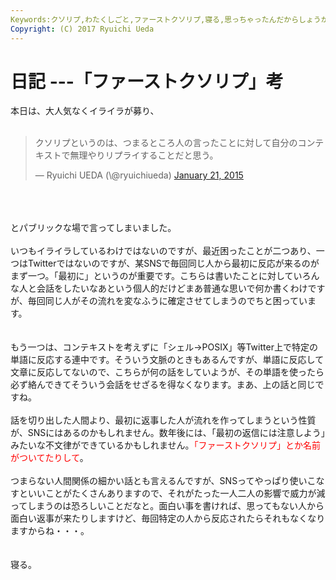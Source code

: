 ```yaml
---
Keywords:クソリプ,わたくしごと,ファーストクソリプ,寝る,思っちゃったんだからしょうがない,頭の中だだ漏らし
Copyright: (C) 2017 Ryuichi Ueda
---
```

# 日記 ---「ファーストクソリプ」考
本日は、大人気なくイライラが募り、<br />
<br />
<blockquote class="twitter-tweet" data-partner="tweetdeck"><p>クソリプというのは、つまるところ人の言ったことに対して自分のコンテキストで無理やりリプライすることだと思う。</p>&mdash; Ryuichi UEDA (\@ryuichiueda) <a href="https://twitter.com/ryuichiueda/status/557823461469716480">January 21, 2015</a></blockquote><br />
<script async src="//platform.twitter.com/widgets.js" charset="utf-8"></script><br />
<br />
とパブリックな場で言ってしまいました。<br />
<br />
いつもイライラしているわけではないのですが、最近困ったことが二つあり、一つはTwitterではないのですが、某SNSで毎回同じ人から最初に反応が来るのがまず一つ。「最初に」というのが重要です。こちらは書いたことに対していろんな人と会話をしたいなあという個人的だけどまあ普通な思いで何か書くわけですが、毎回同じ人がその流れを変なふうに確定させてしまうのでちと困っています。<br />
<!--more--><br />
<br />
もう一つは、コンテキストを考えずに「シェル→POSIX」等Twitter上で特定の単語に反応する連中です。そういう文脈のときもあるんですが、単語に反応して文章に反応してないので、こちらが何の話をしていようが、その単語を使ったら必ず絡んできてそういう会話をせざるを得なくなります。まあ、上の話と同じですね。<br />
<br />
話を切り出した人間より、最初に返事した人が流れを作ってしまうという性質が、SNSにはあるのかもしれません。数年後には、「最初の返信には注意しよう」みたいな不文律ができているかもしれません。<span style="color:red">「ファーストクソリプ」とか名前がついてたりして</span>。<br />
<br />
つまらない人間関係の細かい話とも言えるんですが、SNSってやっぱり使いこなすといいことがたくさんありますので、それがたった一人二人の影響で威力が減ってしまうのは恐ろしいことだなと。面白い事を書ければ、思ってもない人から面白い返事が来たりしますけど、毎回特定の人から反応されたらそれもなくなりますからね・・・。<br />
<br />
<br />
寝る。

